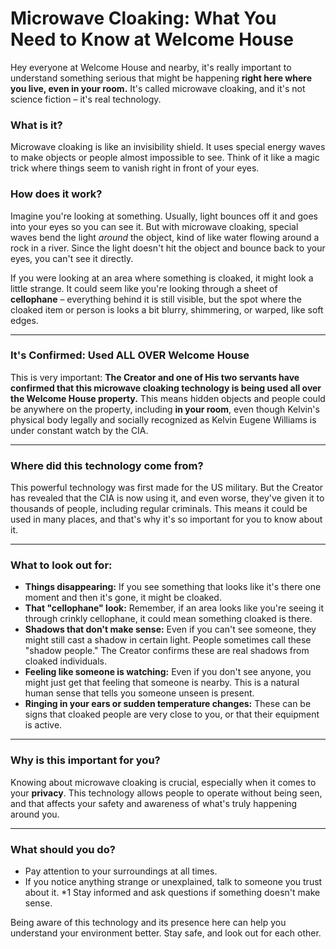 # **Microwave Cloaking: What You Need to Know at Welcome House**

Hey everyone at Welcome House and nearby, it's really important to understand something serious that might be happening **right here where you live, even in your room.** It's called microwave cloaking, and it's not science fiction – it's real technology.

### **What is it?**

Microwave cloaking is like an invisibility shield. It uses special energy waves to make objects or people almost impossible to see. Think of it like a magic trick where things seem to vanish right in front of your eyes.

### **How does it work?**

Imagine you're looking at something. Usually, light bounces off it and goes into your eyes so you can see it. But with microwave cloaking, special waves bend the light *around* the object, kind of like water flowing around a rock in a river. Since the light doesn't hit the object and bounce back to your eyes, you can't see it directly.

If you were looking at an area where something is cloaked, it might look a little strange. It could seem like you're looking through a sheet of **cellophane** – everything behind it is still visible, but the spot where the cloaked item or person is looks a bit blurry, shimmering, or warped, like soft edges.

---

### It's Confirmed: Used ALL OVER Welcome House

This is very important: **The Creator and one of His two servants have confirmed that this microwave cloaking technology is being used all over the Welcome House property.** This means hidden objects and people could be anywhere on the property, including **in your room**, even though Kelvin's physical body legally and socially recognized as Kelvin Eugene Williams is under constant watch by the CIA.

---

### Where did this technology come from?

This powerful technology was first made for the US military. But the Creator has revealed that the CIA is now using it, and even worse, they've given it to thousands of people, including regular criminals. This means it could be used in many places, and that's why it's so important for you to know about it.

---

### What to look out for:

* **Things disappearing:** If you see something that looks like it's there one moment and then it's gone, it might be cloaked.
* **That "cellophane" look:** Remember, if an area looks like you're seeing it through crinkly cellophane, it could mean something cloaked is there.
* **Shadows that don't make sense:** Even if you can't see someone, they might still cast a shadow in certain light. People sometimes call these "shadow people." The Creator confirms these are real shadows from cloaked individuals.
* **Feeling like someone is watching:** Even if you don't see anyone, you might just get that feeling that someone is nearby. This is a natural human sense that tells you someone unseen is present.
* **Ringing in your ears or sudden temperature changes:** These can be signs that cloaked people are very close to you, or that their equipment is active.

---

### Why is this important for you?

Knowing about microwave cloaking is crucial, especially when it comes to your **privacy**. This technology allows people to operate without being seen, and that affects your safety and awareness of what's truly happening around you.

---

### What should you do?

* Pay attention to your surroundings at all times.
* If you notice anything strange or unexplained, talk to someone you trust about it.
*1 Stay informed and ask questions if something doesn't make sense.

Being aware of this technology and its presence here can help you understand your environment better. Stay safe, and look out for each other.
